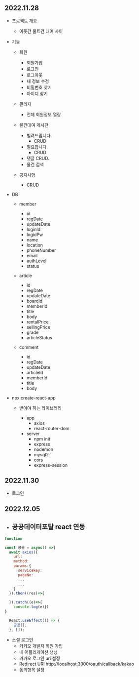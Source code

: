 ## 2022.11.28

- 프로젝트 개요

  - 이웃간 물트건 대여 사이

- 기능

  - 회원

    - 회원가입
    - 로그인
    - 로그아웃
    - 내 정보 수정
    - 비밀번호 찾기
    - 아이디 찾기

  - 관리자

    - 전체 회원정보 열람

  - 물건대여 게시판

    - 빌려드립니다.
      - CRUD
    - 필요합니다.
      - CRUD
    - 댓글 CRUD.
    - 물건 검색

  - 공지사항
    - CRUD

- DB

  - member

    - id
    - regDate
    - updateDate
    - loginId
    - logidPw
    - name
    - location
    - phoneNumber
    - email
    - authLevel
    - status

  - article

    - id
    - regDate
    - updateDate
    - boardId
    - memberId
    - title
    - body
    - rentalPrice
    - sellingPrice
    - grade
    - articleStatus

  - comment

    - id
    - regDate
    - updateDate
    - articleId
    - memberId
    - title
    - body

- npx create-react-app

  - 받아야 하는 라이브러리

    - app
      - axios
      - react-router-dom
    - server
      - npm init
      - express
      - nodemon
      - mysql2
      - cors
      - express-session

## 2022.11.30

- 로그인

## 2022.12.05

- ## 공공데이터포탈 react 연동

```js
function

const 공공 = async() =>{
  await axios({
    url:
    method:
    params:{
      servicekey:
      pageNo:
      ...
      ...
    }
  }).then((res)=>{

  }).catch((e)=>{
    console.log(e)})
}

  React.useEffect(() => {
    공공();
  }, []);
```

- 소셜 로그인
  - 카카오 개발자 회원 가입
  - 내 어플리케이션 생성
  - 카카오 로그인 uri 설정
  - Redirect URI http://localhost:3000/oauth/callback/kakao
  - 동의항목 설정
